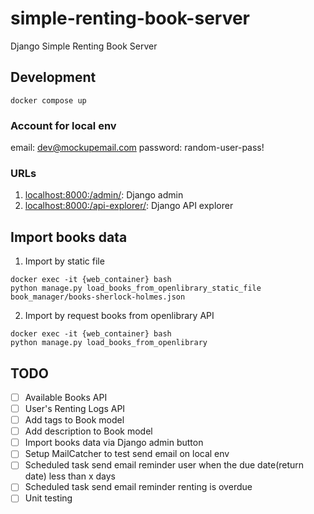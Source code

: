 # simple-renting-book-server
Django Simple Renting Book Server

## Development
```shell
docker compose up
```
### Account for local env
email: dev@mockupemail.com
password: random-user-pass!

### URLs
1. [localhost:8000:/admin/](http://localhost:8000/admin/): Django admin
2. [localhost:8000:/api-explorer/](http://localhost:8000/api-explorer/): Django API explorer


## Import books data

1. Import by static file
```shell
docker exec -it {web_container} bash
python manage.py load_books_from_openlibrary_static_file book_manager/books-sherlock-holmes.json 
```

2. Import by request books from openlibrary API
```shell
docker exec -it {web_container} bash
python manage.py load_books_from_openlibrary
```


## TODO

- [ ] Available Books API
- [ ] User's Renting Logs API
- [ ] Add tags to Book model
- [ ] Add description to Book model
- [ ] Import books data via Django admin button
- [ ] Setup MailCatcher to test send email on local env
- [ ] Scheduled task send email reminder user when the due date(return date) less than x days
- [ ] Scheduled task send email reminder renting is overdue
- [ ] Unit testing
